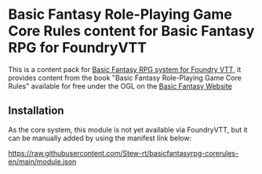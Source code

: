 # Basic Fantasy Role-Playing Game Core Rules content for Basic Fantasy RPG for FoundryVTT

This is a content pack for [Basic Fantasy RPG system for Foundry VTT](https://www.github.com/orffen/basicfantasyrpg), it provides content from the book "Basic Fantasy Role-Playing Game Core Rules" available for free under the OGL on the [Basic Fantasy Website](https://www.basicfantasy.org/)

## Installation
As the core system, this module is not yet available via FoundryVTT, but it can be manually added by using the manifest link below:

https://raw.githubusercontent.com/Stew-rt/basicfantasyrpg-corerules-en/main/module.json
